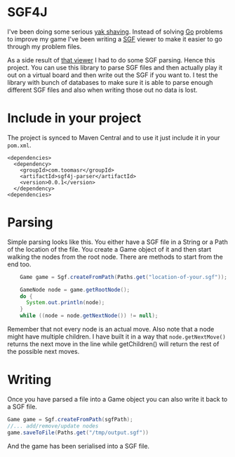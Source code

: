SGF4J
=====

I've been doing some serious [yak shaving](https://en.wiktionary.org/wiki/yak_shaving). Instead of solving [Go](https://en.wikipedia.org/wiki/Go_(game)) problems to improve my game I've been writing a [SGF](http://www.red-bean.com/sgf/) viewer to make it easier to go through my problem files.

As a side result of [that viewer](https://github.com/toomasr/sgf4j-gui) I had to do some SGF parsing. Hence this project. You can use this library to parse SGF files and then actually play it out on a virtual board and then write out the SGF if you want to. I test the library with bunch of databases to make sure it is able to parse enough different SGF files and also when writing those out no data is lost.

Include in your project
=======================

The project is synced to Maven Central and to use it just include it in your `pom.xml`.

```
<dependencies>
  <dependency>
    <groupId>com.toomasr</groupId>
    <artifactId>sgf4j-parser</artifactId>
    <version>0.0.1</version>
  </dependency>
<dependencies>
```

Parsing
=======

Simple parsing looks like this. You either have a SGF file in a String or a Path of the location of the file. You create a Game object of it and then start walking the nodes from the root node. There are methods to start from the end too.

```java
    Game game = Sgf.createFromPath(Paths.get("location-of-your.sgf"));

    GameNode node = game.getRootNode();
    do {
      System.out.println(node);
    }
    while ((node = node.getNextNode()) != null);
```

Remember that not every node is an actual move. Also note that a node might have multiple children. I have built it in a way that `node.getNextMove()` returns the next move in the line while getChildren() will return the rest of the possible next moves.

Writing
=======

Once you have parsed a file into a Game object you can also write it back to a SGF file.

```java
Game game = Sgf.createFromPath(sgfPath);
//... add/remove/update nodes
game.saveToFile(Paths.get("/tmp/output.sgf"))
```

And the game has been serialised into a SGF file.